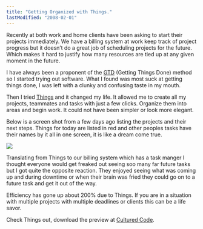 ```yaml
---
title: "Getting Organized with Things."
lastModified: "2008-02-01"
---
```


Recently at both work and home clients have been asking to start their projects immediately. We have a billing system at work keep track of project progress but it doesn’t do a great job of scheduling projects for the future. Which makes it hard to justify how many resources are tied up at any given moment in the future.

I have always been a proponent of the [GTD](http://en.wikipedia.org/wiki/Getting_Things_Done) (Getting Things Done) method so I started trying out software. What I found was most suck at getting things done, I was left with a clunky and confusing taste in my mouth.

Then I tried [Things](http://www.culturedcode.com/things/) and it changed my life. It allowed me to create all my projects, teammates and tasks with just a few clicks. Organize them into areas and begin work. It could not have been simpler or look more elegant.

Below is a screen shot from a few days ago listing the projects and their next steps. Things for today are listed in red and other peoples tasks have their names by it all in one screen, it is like a dream come true.

![](/images/things.jpg)

Translating from Things to our billing system which has a task manger I thought everyone would get freaked out seeing soo many far future tasks but I got quite the opposite reaction. They enjoyed seeing what was coming up and during downtime or when their brain was fried they could go on to a future task and get it out of the way.

Efficiency has gone up about 200% due to Things. If you are in a situation with multiple projects with multiple deadlines or clients this can be a life savor.

Check Things out, download the preview at [Cultured Code](http://www.culturedcode.com/things/).
